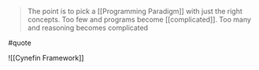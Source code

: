 > The point is to pick a [[Programming Paradigm]] with just the right concepts.
> Too few and programs become [[complicated]]. Too many and reasoning becomes complicated

#quote

![[Cynefin Framework]]
